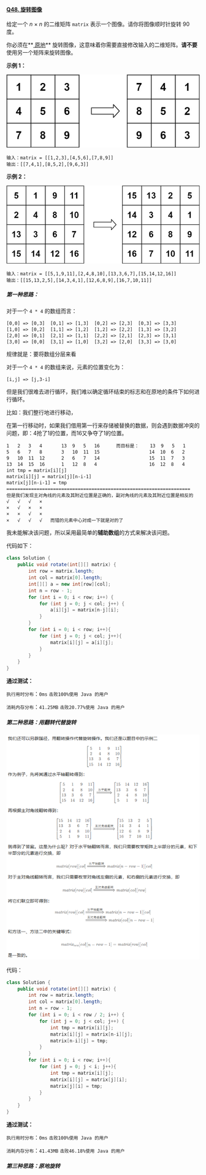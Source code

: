 #### [Q48. 旋转图像](https://leetcode.cn/problems/rotate-image/description/?envType=study-plan-v2&envId=top-100-liked)

给定一个 *n* × *n* 的二维矩阵 `matrix` 表示一个图像。请你将图像顺时针旋转 90 度。

你必须在**[ 原地](https://baike.baidu.com/item/原地算法)** 旋转图像，这意味着你需要直接修改输入的二维矩阵。**请不要** 使用另一个矩阵来旋转图像。

**示例 1：**

![img](./mat1.jpg)

```
输入：matrix = [[1,2,3],[4,5,6],[7,8,9]]
输出：[[7,4,1],[8,5,2],[9,6,3]]
```

**示例 2：**

![img](./mat2.jpg)

```
输入：matrix = [[5,1,9,11],[2,4,8,10],[13,3,6,7],[15,14,12,16]]
输出：[[15,13,2,5],[14,3,4,1],[12,6,8,9],[16,7,10,11]]
```

 

##### 第一种思路：

对于一个 `4 * 4` 的数组而言：

```
[0,0] => [0,3]	[0,1] => [1,3]	[0,2] => [2,3]	[0,3] => [3,3]
[1,0] => [0,2]	[1,1] => [1,2]	[1,2] => [2,2]	[1,3] => [3,2]
[2,0] => [0,1]	[2,1] => [1,1]	[2,2] => [2,1]	[2,3] => [3,1]
[3,0] => [0,0]	[3,1] => [1,0]	[3,2] => [2,0]	[3,3] => [3,0]
```

规律就是：要将数组分层来看

对于一个 `4 * 4` 的数组来说，元素的位置变化为：

```
[i,j] => [j,3-i]
```

但是我们很难去进行循环，我们难以确定循环结束的标志和在原地的条件下如何进行循环。

比如：我们整行地进行移动，

在第一行移动时，如果我们借用第一行来存储被替换的数据，则会遇到数据冲突的问题，即：4抢了1的位置，而16又争夺了1的位置。

```
1	2	3	4		13	9	5	16		而目标是：	 13	 9	 5	 1
5	6	7	8		3	10	11	15					14	10	6	2
9	10	11	12		2	6	7	14					15	11	7	3
13	14	15	16		1	12	8	4					16	12	8	4
int tmp = matrix[i][j]
matrix[i][j] = matrix[j][n-i-1]
matrix[j][n-i-1] = tmp
===================================================================
但是我们发现主对角线的元素及其附近位置是正确的，副对角线的元素及其附近位置是相反的
√	√	√	×
×	√	×	×
×	×	√	×
×	√	√	√	而错的元素中心对成一下就是对的了
```

我未能解决该问题，所以采用最简单的**辅助数组**的方式来解决该问题。

代码如下：

```java
class Solution {
    public void rotate(int[][] matrix) {
        int row = matrix.length;
        int col = matrix[0].length;
        int[][] a = new int[row][col];
        int n = row - 1;
        for (int i = 0; i < row; i++) {
            for (int j = 0; j < col; j++) {
                a[i][j] = matrix[n-j][i];
            }
        }
        for (int i = 0; i < row; i++){
            for (int j = 0; j < col; j++){
                matrix[i][j] = a[i][j];
            }
        }
    }
}
```

**通过测试：**

`执行用时分布`：`0ms`			`击败100%使用 Java 的用户`

`消耗内存分布`：`41.25MB`	`击败20.77%使用 Java 的用户`



##### 第二种思路：用翻转代替旋转

![image-20240302135753216](./image-20240302135753216.png)

代码：

```java
class Solution {
    public void rotate(int[][] matrix) {
        int row = matrix.length;
        int col = matrix[0].length;
        int n = row - 1;
        for (int i = 0; i < row / 2; i++) {
            for (int j = 0; j < col; j++) {
                int tmp = matrix[i][j];
                matrix[i][j] = matrix[n-i][j];
                matrix[n-i][j] = tmp;
            }
        }
        for (int i = 0; i < row; i++){
            for (int j = 0; j < i; j++){
                int tmp = matrix[i][j];
                matrix[i][j] = matrix[j][i];
                matrix[j][i] = tmp;
            }
        }
    }
}
```

**通过测试：**

`执行用时分布`：`0ms`			`击败100%使用 Java 的用户`

`消耗内存分布`：`41.43MB`	`击败46.18%使用 Java 的用户`



##### <a href="https://leetcode.cn/problems/rotate-image/solutions/526980/xuan-zhuan-tu-xiang-by-leetcode-solution-vu3m/?envType=study-plan-v2&envId=top-100-liked" style="text-decoration: none;">第三种思路：原地旋转</a>


